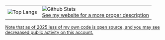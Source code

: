 <table align="center">
  <tbody>
    <tr>
      <td>
        <img align="top" src='https://githubreadmecache.ioi-xd.net/api/top-langs/?username=IoIxD&hide=c,python&langs_count=5&' alt='Top Langs'></td>
      <td>
        <img align="top" src='https://githubreadmecache.ioi-xd.net/api?username=IoIxD' alt='Github Stats'><br>
        <a href="https://ioi-xd.net">See my website for a more proper description</a></td>
      </td>
    </tr>
  </tbody>
</table>

[Note that as of 2025 less of my own code is open source, and you may see decreaased public activity on this account.](https://ioi-xd.net/open_source)
